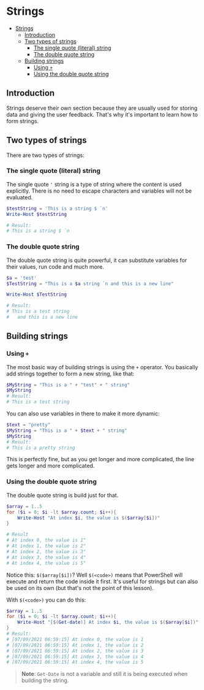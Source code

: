 # Strings

- [Strings](#strings)
  - [Introduction](#introduction)
  - [Two types of strings](#two-types-of-strings)
    - [The single quote (literal) string](#the-single-quote-literal-string)
    - [The double quote string](#the-double-quote-string)
  - [Building strings](#building-strings)
    - [Using `+`](#using-)
    - [Using the double quote string](#using-the-double-quote-string)

## Introduction

Strings deserve their own section because they are usually used for storing data and giving the user feedback. That's why it's important to learn how to form strings.

## Two types of strings

There are two types of strings:

### The single quote (literal) string

The single quote `'` string is a type of string where the content is used explicitly. There is no need to escape characters and variables will not be evaluated.

``` PowerShell
$testString = 'This is a string $ `n'
Write-Host $testString

# Result:
# This is a string $ `n
```

### The double quote string

The double quote string is quite powerful, it can substitute variables for their values, run code and much more.

``` PowerShell
$a = 'test'
$TestString = "This is a $a string `n and this is a new line"

Write-Host $TestString

# Result:
# This is a test string
#   and this is a new line
```

## Building strings

### Using `+`

The most basic way of building strings is using the `+` operator. You basically add strings together to form a new string, like that:

``` PowerShell
$MyString = "This is a " + "test" + " string"
$MyString
# Result:
# This is a test string
```

You can also use variables in there to make it more dynamic:

``` PowerShell
$text = "pretty"
$MyString = "This is a " + $text + " string"
$MyString
# Result:
# This is a pretty string
```

This is perfectly fine, but as you get longer and more complicated, the line gets longer and more complicated.

### Using the double quote string

The double quote string is build just for that.

``` PowerShell
$array = 1..5
for ($i = 0; $i -lt $array.count; $i++){
    Write-Host "At index $i, the value is $($array[$i])"
}

# Result
# At index 0, the value is 1"
# At index 1, the value is 2"
# At index 2, the value is 3"
# At index 3, the value is 4"
# At index 4, the value is 5"
```

Notice this: `$($array[$i])`? Well `$(<code>)` means that PowerShell will execute and return the code inside it first. It's useful for strings but can also be used on its own (but that's not the point of this lesson).

With `$(<code>)` you can do this:

``` PowerShell
$array = 1..5
for ($i = 0; $i -lt $array.count; $i++){
    Write-Host "[$(Get-date)] At index $i, the value is $($array[$i])"
}
# Result:
# [07/09/2021 06:59:15] At index 0, the value is 1
# [07/09/2021 06:59:15] At index 1, the value is 2
# [07/09/2021 06:59:15] At index 2, the value is 3
# [07/09/2021 06:59:15] At index 3, the value is 4
# [07/09/2021 06:59:15] At index 4, the value is 5
```

> **Note**: `Get-Date` is not a variable and still it is being executed when building the string.
